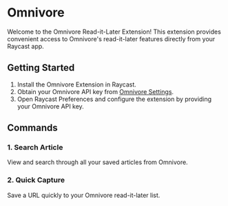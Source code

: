 # Omnivore

Welcome to the Omnivore Read-it-Later Extension! This extension provides convenient access to Omnivore's read-it-later features directly from your Raycast app.

## Getting Started

1. Install the Omnivore Extension in Raycast.
2. Obtain your Omnivore API key from [Omnivore Settings](https://omnivore.app/settings/api).
3. Open Raycast Preferences and configure the extension by providing your Omnivore API key.

## Commands

### 1. Search Article

View and search through all your saved articles from Omnivore.

### 2. Quick Capture

Save a URL quickly to your Omnivore read-it-later list.

